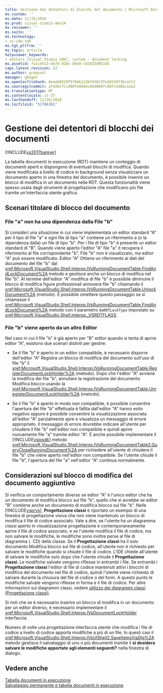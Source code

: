 ```yaml
---
title: Gestione dei detentori di blocchi del documento | Microsoft Docs
ms.custom: ''
ms.date: 11/15/2016
ms.prod: visual-studio-dev14
ms.reviewer: ''
ms.suite: ''
ms.technology:
- vs-ide-sdk
ms.tgt_pltfrm: ''
ms.topic: article
helpviewer_keywords:
- editors [Visual Studio SDK], custom - document locking
ms.assetid: fa1ce513-eb7d-42bc-b6e8-cb2433d051d5
caps.latest.revision: 22
ms.author: gregvanl
manager: ghogen
ms.openlocfilehash: 8eaeb8529f570db112bf43813fe20339f3bca7c2
ms.sourcegitcommit: af428c7ccd007e668ec0dd8697c88fc5d8bca1e2
ms.translationtype: MT
ms.contentlocale: it-IT
ms.lasthandoff: 11/16/2018
ms.locfileid: "51786301"
---
```

# <a name="document-lock-holder-management"></a>Gestione dei detentori di blocchi dei documenti
[!INCLUDE[vs2017banner](../includes/vs2017banner.md)]

La tabella documenti in esecuzione (RDT) mantiene un conteggio di documenti aperti e dispongono di eventuali blocchi di modifica. Quando viene modificata a livello di codice in background senza visualizzare un documento aperto in una finestra del documento, è possibile inserire un blocco di modifica in un documento nella RDT. Questa funzionalità viene spesso usata dagli strumenti di progettazione che modificano più file tramite un'interfaccia utente grafica.  
  
## <a name="document-lock-holder-scenarios"></a>Scenari titolare di blocco del documento  
  
### <a name="file-a-has-a-dependence-on-file-b"></a>File "a" non ha una dipendenza dalla File "b"  
 Si consideri una situazione in cui viene implementata un editor standard "A" per il tipo di file "a" e ogni file di tipo "a" contiene un riferimento a (o la dipendenza dalla) un file di tipo "b". Per i file di tipo "b" è presente un editor standard di "B". Quando viene aperto l'editor "A" file "a" it recupera il riferimento al file corrispondente "b". File "b" non è visualizzato, ma editor "A" può essere modificato. Editor "A" Ottiene un riferimento ai dati del documento del file "b" dal <xref:Microsoft.VisualStudio.Shell.Interop.IVsRunningDocumentTable.FindAndLockDocument%2A> metodo e gestisce anche un blocco di modifica nel file "b". Al termine dell'editor "A" modifica di file "b" è possibile diminuire il blocco di modifica figure professionali annovera file "b" chiamando il <xref:Microsoft.VisualStudio.Shell.Interop.IVsRunningDocumentTable.UnlockDocument%2A> (metodo). È possibile omettere questo passaggio se si chiamasse il <xref:Microsoft.VisualStudio.Shell.Interop.IVsRunningDocumentTable.FindAndLockDocument%2A> metodo con il parametro `dwRDTLockType` impostato su <xref:Microsoft.VisualStudio.Shell.Interop._VSRDTFLAGS>.  
  
### <a name="file-b-is-opened-by-a-different-editor"></a>File "b" viene aperto da un altro Editor  
 Nel caso in cui il file "b" è già aperto per "B" editor quando si tenta di aprire editor "A", esistono due scenari distinti per gestire:  
  
-   Se il file "b" è aperto in un editor compatibile, è necessario disporre dell'editor "A" Registra un blocco di modifica del documento sull'uso di file "b" il <xref:Microsoft.VisualStudio.Shell.Interop.IVsRunningDocumentTable.RegisterDocumentLockHolder%2A> (metodo). Dopo che l'editor "A" avviene la modifica dei file "b", annullare la registrazione del documento Modifica blocco usando la <xref:Microsoft.VisualStudio.Shell.Interop.IVsRunningDocumentTable.UnregisterDocumentLockHolder%2A> (metodo).  
  
-   Se il file "b" è aperto in modo non compatibile, è possibile consentire l'apertura del file "b" effettuata è fallita dall'editor "A" hanno esito negativo oppure è possibile consentire la visualizzazione associata all'editor "A" parzialmente apre e visualizza un messaggio di errore appropriato. Il messaggio di errore dovrebbe indicare all'utente per chiudere il file "b" nell'editor non compatibile e quindi aprire nuovamente file "a" tramite editor "A". È anche possibile implementare il [!INCLUDE[vsipsdk](../includes/vsipsdk-md.md)] metodo <xref:Microsoft.VisualStudio.Shell.Interop.IVsRunningDocumentTable2.QueryCloseRunningDocument%2A> per richiedere all'utente di chiudere il file "b" che viene aperto nell'editor non compatibile. Se l'utente chiude il file "b", l'apertura del file "a" nell'editor "A" continua normalmente.  
  
## <a name="additional-document-edit-lock-considerations"></a>Considerazioni sul blocco di modifica del documento aggiuntivo  
 Si verifica un comportamento diverso se editor "A" è l'unico editor che ha un documento di modifica blocco sul file "b", quello che si avrebbe se editor "B" contiene anche un documento di modifica blocco sul file "b". Nelle [!INCLUDE[vsprvs](../includes/vsprvs-md.md)], **Progettazione classi** è riportato un esempio di una finestra di progettazione visiva che non viene mantenuto un blocco di modifica il file di codice associato. Vale a dire, se l'utente ha un diagramma classi aperto in visualizzazione progettazione e contemporaneamente aprire il file di codice associato, e se l'utente modifica il file di codice, ma non salvare le modifiche, le modifiche sono inoltre perse al file di diagramma (. CD) della classe. Se il **Progettazione classi** ha il solo documento Modifica blocco sul file di codice, all'utente non è richiesto per salvare le modifiche quando si chiude il file di codice. L'IDE chiede all'utente di salvare le modifiche solo dopo che l'utente chiude il **Progettazione classi**. Le modifiche salvate vengono riflesse in entrambi i file. Se entrambi i **Progettazione classi** l'editor di file di codice mantenuti attivi i blocchi di modifica del documento nel file di codice, quindi l'utente viene richiesto di salvare durante la chiusura del file di codice o del form. A questo punto le modifiche salvate vengono riflesse in forma e il file di codice. Per altre informazioni sui diagrammi classi, vedere [utilizzo dei diagrammi classi (Progettazione classi)](../ide/working-with-class-diagrams-class-designer.md).  
  
 Si noti che se è necessario inserire un blocco di modifica in un documento per un editor diverso, è necessario implementare il <xref:Microsoft.VisualStudio.Shell.Interop.IVsDocumentLockHolder> interfaccia.  
  
 Numero di volte una progettazione interfaccia utente che modifica i file di codice a livello di codice apporta modifiche a più di un file. In questi casi il <xref:Microsoft.VisualStudio.Shell.Interop.IVsUIShell2.SaveItemsViaDlg%2A> metodo gestisce il salvataggio di uno o più documenti tramite il **si desidera salvare le modifiche apportate agli elementi seguenti?** nella finestra di dialogo.  
  
## <a name="see-also"></a>Vedere anche  
 [Tabella documenti in esecuzione](../extensibility/internals/running-document-table.md)   
 [Salvataggio permanente e tabella documenti in esecuzione](../extensibility/internals/persistence-and-the-running-document-table.md)

